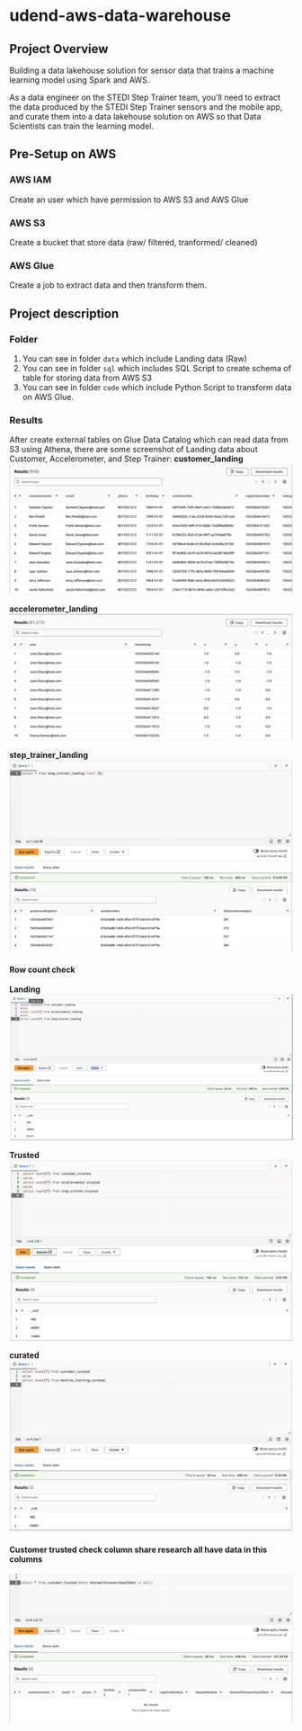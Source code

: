 # udend-aws-data-warehouse
## Project Overview
Building a data lakehouse solution for sensor data that trains a machine learning model using Spark and AWS.

As a data engineer on the STEDI Step Trainer team, you'll need to extract the data produced by the STEDI Step Trainer sensors and the mobile app, and curate them into a data lakehouse solution on AWS so that Data Scientists can train the learning model.

## Pre-Setup on AWS
### AWS IAM
Create an user which have permission to AWS S3 and AWS Glue
### AWS S3
Create a bucket that store data (raw/ filtered, tranformed/ cleaned)
### AWS Glue
Create a job to extract data and then transform them.

## Project description
### Folder
1. You can see in folder `data` which include Landing data (Raw)
2. You can see in folder `sql` which includes SQL Script to create schema of table for storing data from AWS S3
3. You can see in folder `code` which include Python Script to transform data on AWS Glue.

### Results

After create external tables on Glue Data Catalog which can read data from S3 using Athena, there are some screenshot of Landing data about Customer, Accelerometer, and Step Trainer:
**customer_landing**
![customer_landing](./image/customer_landing.png)

**accelerometer_landing**
![customer_landing](./image/accelerometer_landing.png)

**step_trainer_landing**
![customer_landing](./image/step_trainer_landing.png)

#### Row count check

**Landing**
![count_landing](./image/count_landing.png)

**Trusted**
![count_trusted](./image/count_trusted.png)

**curated**
![count_curated](./image/count_curated.png)

#### Customer trusted check column share research all have data in this columns

![count_curated](./image/customer_trusted_public_research_is_null.png)
